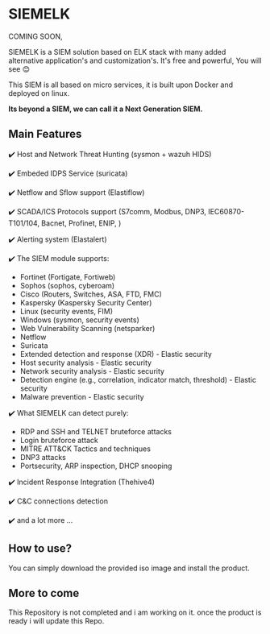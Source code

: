 # SIEMELK

COMING SOON,

SIEMELK is a SIEM solution based on ELK stack with many added alternative application's and customization's. It's free and powerful, You will see 😊

This SIEM is all based on micro services, it is built upon Docker and deployed on linux.

**Its beyond a SIEM, we can call it a Next Generation SIEM.**

## Main Features
✔️ Host and Network Threat Hunting (sysmon + wazuh HIDS)

✔️ Embeded IDPS Service (suricata)

✔️ Netflow and Sflow support (Elastiflow)

✔️ SCADA/ICS Protocols support (S7comm, Modbus, DNP3, IEC60870-T101/104, Bacnet, Profinet, ENIP, )

✔️ Alerting system (Elastalert)

✔️ The SIEM module supports:
- Fortinet (Fortigate, Fortiweb)
- Sophos (sophos, cyberoam)
- Cisco (Routers, Switches, ASA, FTD, FMC)
- Kaspersky (Kaspersky Security Center)
- Linux (security events, FIM)
- Windows (sysmon, security events)
- Web Vulnerability Scanning (netsparker)
- Netflow
- Suricata
- Extended detection and response (XDR) - Elastic security
- Host security analysis - Elastic security
- Network security analysis - Elastic security
- Detection engine (e.g., correlation, indicator match, threshold) - Elastic security
- Malware prevention - Elastic security

✔️ What SIEMELK can detect purely:
- RDP and SSH and TELNET bruteforce attacks
- Login bruteforce attack 
- MITRE ATT&CK Tactics and techniques
- DNP3 attacks
- Portsecurity, ARP inspection, DHCP snooping


✔️ Incident Response Integration (Thehive4)

✔️ C&C connections detection

✔️ and a lot more ...

## How to use?
You can simply download the provided iso image and install the product.

## More to come
This Repository is not completed and i am working on it. once the product is ready i will update this Repo.
